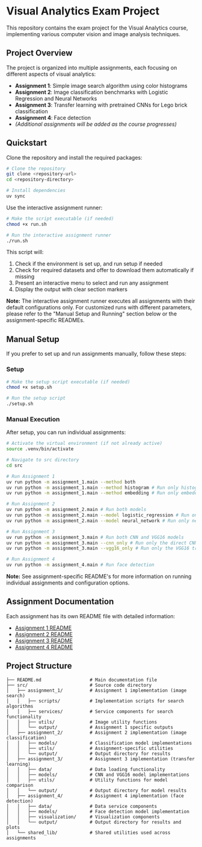 # Visual Analytics Exam Project

This repository contains the exam project for the Visual Analytics course, implementing various computer vision and image analysis techniques.

## Project Overview

The project is organized into multiple assignments, each focusing on different aspects of visual analytics:

- **Assignment 1**: Simple image search algorithm using color histograms
- **Assignment 2**: Image classification benchmarks with Logistic Regression and Neural Networks
- **Assignment 3**: Transfer learning with pretrained CNNs for Lego brick classification
- **Assignment 4**: Face detection
- *(Additional assignments will be added as the course progresses)*

## Quickstart

Clone the repository and install the required packages:

```bash
# Clone the repository
git clone <repository-url>
cd <repository-directory>

# Install dependencies
uv sync
```

Use the interactive assignment runner:

```bash
# Make the script executable (if needed)
chmod +x run.sh

# Run the interactive assignment runner
./run.sh
```

This script will:
1. Check if the environment is set up, and run setup if needed
2. Check for required datasets and offer to download them automatically if missing
3. Present an interactive menu to select and run any assignment
4. Display the output with clear section markers

**Note:** The interactive assignment runner executes all assignments with their default configurations only. For customized runs with different parameters, please refer to the "Manual Setup and Running" section below or the assignment-specific READMEs.

## Manual Setup

If you prefer to set up and run assignments manually, follow these steps:

### Setup

```bash
# Make the setup script executable (if needed)
chmod +x setup.sh

# Run the setup script
./setup.sh
```

### Manual Execution

After setup, you can run individual assignments:

```bash
# Activate the virtual environment (if not already active)
source .venv/bin/activate

# Navigate to src directory
cd src

# Run Assignment 1
uv run python -m assignment_1.main --method both
uv run python -m assignment_1.main --method histogram # Run only histogram-based search
uv run python -m assignment_1.main --method embedding # Run only embedding-based search

# Run Assignment 2
uv run python -m assignment_2.main # Run both models
uv run python -m assignment_2.main --model logistic_regression # Run only logistic regression model
uv run python -m assignment_2.main --model neural_network # Run only neural network model

# Run Assignment 3
uv run python -m assignment_3.main # Run both CNN and VGG16 models
uv run python -m assignment_3.main --cnn_only # Run only the direct CNN model
uv run python -m assignment_3.main --vgg16_only # Run only the VGG16 transfer learning model

# Run Assignment 4
uv run python -m assignment_4.main # Run face detection
```
**Note:** See assignment-specific README's for more information on running individual assignments and configuration options.

## Assignment Documentation

Each assignment has its own README file with detailed information:

- [Assignment 1 README](src/assignment_1/README.md)
- [Assignment 2 README](src/assignment_2/README.md)
- [Assignment 3 README](src/assignment_3/README.md)
- [Assignment 4 README](src/assignment_4/README.md)

## Project Structure

```
├── README.md                  # Main documentation file
├── src/                       # Source code directory
│   ├── assignment_1/          # Assignment 1 implementation (image search)
│   │   ├── scripts/           # Implementation scripts for search algorithms
│   │   ├── services/          # Service components for search functionality
│   │   ├── utils/             # Image utility functions
│   │   └── output/            # Assignment 1 specific outputs
│   ├── assignment_2/          # Assignment 2 implementation (image classification)
│   │   ├── models/            # Classification model implementations
│   │   ├── utils/             # Assignment-specific utilities
│   │   └── output/            # Output directory for results
│   ├── assignment_3/          # Assignment 3 implementation (transfer learning)
│   │   ├── data/              # Data loading functionality
│   │   ├── models/            # CNN and VGG16 model implementations
│   │   ├── utils/             # Utility functions for model comparison
│   │   └── output/            # Output directory for model results
│   ├── assignment_4/          # Assignment 4 implementation (face detection)
│   │   ├── data/              # Data service components
│   │   ├── models/            # Face detection model implementation
│   │   ├── visualization/     # Visualization components
│   │   └── output/            # Output directory for results and plots
│   └── shared_lib/            # Shared utilities used across assignments
```